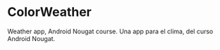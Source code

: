 # ColorWeather
Weather app, Android Nougat course. 
Una app para el clima, del curso Android Nougat.
